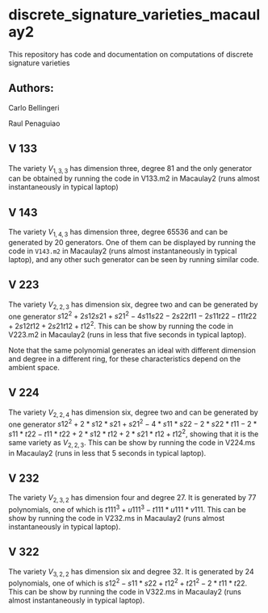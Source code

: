 # discrete_signature_varieties_macaulay2

This repository has code and documentation on computations of discrete signature varieties

## Authors:

Carlo Bellingeri

Raul Penaguiao



## V 133

The variety $V_{1, 3, 3}$ has dimension three, degree 81 and the only generator can be obtained by running the code in V133.m2 in Macaulay2 (runs almost instantaneously in typical laptop)

## V 143

The variety $V_{1, 4, 3}$ has dimension three, degree 65536 and can be generated by 20 generators.
One of them can be displayed by running the code in ```V143.m2``` in Macaulay2 (runs almost instantaneously in typical laptop), and any other such generator can be seen by running similar code.

## V 223

The variety $V_{2, 2, 3}$ has dimension six, degree two and can be generated by one generator $s12^2+2 s12 s21+s21^2-4 s11 s22-2 s22 t11-2 s11 t22-t11 t22+2 s12 t12+2 s21 t12+t12^2$.
This can be show by running the code in V223.m2 in Macaulay2 (runs in less that five seconds in typical laptop).

Note that the same polynomial generates an ideal with different dimension and degree in a different ring, for these characteristics depend on the ambient space.

## V 224

The variety $V_{2, 2, 4}$ has dimension six, degree two and can be generated by one generator $s12^2+2*s12*s21+s21^2-4*s11*s22-2*s22*t11-2*s11*t22-t11*t22+2*s12*t12+2*s21*t12+t12^2$, showing that it is the same variety as $V_{2, 2, 3}$.
This can be show by running the code in V224.ms in Macaulay2 (runs in less that 5 seconds in typical laptop).

## V 232

The variety $V_{2, 3, 2}$ has dimension four and degree 27. It is generated by 77 polynomials, one of which is $t111^3+u111^3-t111*u111*v111$.
This can be show by running the code in V232.ms in Macaulay2 (runs almost instantaneously in typical laptop).

## V 322

The variety $V_{3, 2, 2}$ has dimension six and degree 32. It is generated by 24 polynomials, one of which is $s12^2-s11*s22+t12^2+t21^2-2*t11*t22$.
This can be show by running the code in V322.ms in Macaulay2 (runs almost instantaneously in typical laptop).
